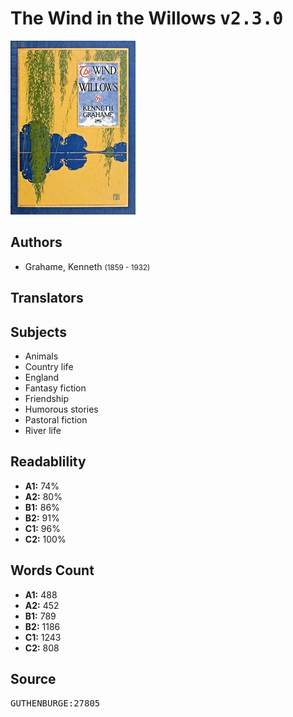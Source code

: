 # The Wind in the Willows <kbd>v2.3.0</kbd>

![](./cover.medium.jpg "")

## Authors


 - Grahame, Kenneth <small>(1859 - 1932)</small>

## Translators



## Subjects


 - Animals
 - Country life
 - England
 - Fantasy fiction
 - Friendship
 - Humorous stories
 - Pastoral fiction
 - River life

## Readablility


 - **A1:** 74%
 - **A2:** 80%
 - **B1:** 86%
 - **B2:** 91%
 - **C1:** 96%
 - **C2:** 100%

## Words Count


 - **A1:** 488
 - **A2:** 452
 - **B1:** 789
 - **B2:** 1186
 - **C1:** 1243
 - **C2:** 808

## Source


<kbd>GUTHENBURGE:27805</kbd>
